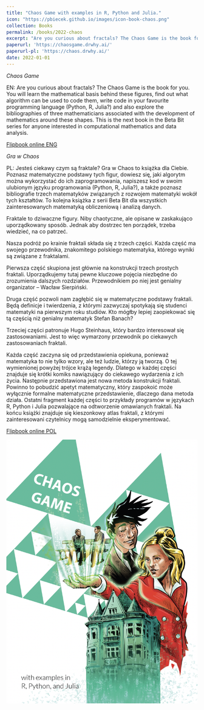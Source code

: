 ```yaml
---
title: "Chaos Game with examples in R, Python and Julia."
icon: "https://pbiecek.github.io/images/icon-book-chaos.png"
collection: Books
permalink: /books/2022-chaos
excerpt: "Are you curious about fractals? The Chaos Game is the book for you. You will learn the mathematical basis behind these figures, find out what algorithm can be used to code them, write code in your favourite programming language (Python, R, Julia?) and also explore the bibliographies of three mathematicians associated with the development of mathematics around these shapes. This is the next book in the Beta Bit series for anyone interested in computational mathematics and data analysis."
paperurl: 'https://chaosgame.drwhy.ai/'
paperurl-pl: 'https://chaos.drwhy.ai/'
date: 2022-01-01
---
```


*Chaos Game*

EN: Are you curious about fractals? The Chaos Game is the book for you. You will learn the mathematical basis behind these figures, find out what algorithm can be used to code them, write code in your favourite programming language (Python, R, Julia?) and also explore the bibliographies of three mathematicians associated with the development of mathematics around these shapes. This is the next book in the Beta Bit series for anyone interested in computational mathematics and data analysis.

[Flipbook online ENG](https://chaosgame.drwhy.ai/)

*Gra w Chaos*

PL: Jesteś ciekawy czym są fraktale? Gra w Chaos to książka dla Ciebie. Poznasz matematyczne podstawy tych figur, dowiesz się, jaki algorytm można wykorzystać do ich zaprogramowania, napiszesz kod w swoim ulubionym języku programowania (Python, R, Julia?), a także poznasz bibliografie trzech matematyków związanych z rozwojem matematyki wokół tych kształtów. To kolejna książka z serii Beta Bit dla wszystkich zainteresowanych matematyką obliczeniową i analizą danych.

Fraktale to dziwaczne figury. Niby chaotyczne, ale opisane w zaskakująco uporządkowany sposób. Jednak aby dostrzec ten porządek, trzeba wiedzieć, na co patrzeć.

Nasza podróż po krainie fraktali składa się z trzech części. Każda część ma swojego przewodnika, znakomitego polskiego matematyka, którego wyniki są związane z fraktalami.

Pierwsza część skupiona jest głównie na konstrukcji trzech prostych fraktali. Uporządkujemy tutaj pewne kluczowe pojęcia niezbędne do zrozumienia dalszych rozdziałów. Przewodnikiem po niej jest genialny organizator – Wacław Sierpiński.

Druga część pozwoli nam zagłębić się w matematyczne podstawy fraktali. Będą definicje i twierdzenia, z którymi zazwyczaj spotykają się studenci matematyki na pierwszym roku studiów. Kto mógłby lepiej zaopiekować się tą częścią niż genialny matematyk Stefan Banach?

Trzeciej części patronuje Hugo Steinhaus, który bardzo interesował się zastosowaniami. Jest to więc wymarzony przewodnik po ciekawych zastosowaniach fraktali.

Każda część zaczyna się od przedstawienia opiekuna, ponieważ matematyka to nie tylko wzory, ale też ludzie, którzy ją tworzą. O tej wymienionej powyżej trójce krążą legendy. Dlatego w każdej części znajduje się krótki komiks nawiązujący do ciekawego wydarzenia z ich życia. Następnie przedstawiona jest nowa metoda konstrukcji fraktali. Powinno to pobudzić apetyt matematyczny, który zaspokoić może wyłącznie formalne matematyczne przedstawienie, dlaczego dana metoda działa. Ostatni fragment każdej części to przykłady programów w językach R, Python i Julia pozwalające na odtworzenie omawianych fraktali. Na końcu książki znajduje się kieszonkowy atlas fraktali, z którymi zainteresowani czytelnicy mogą samodzielnie eksperymentować.

[Flipbook online POL](https://chaos.drwhy.ai/)


![Cover](https://raw.githubusercontent.com/BetaAndBit/ChaosGame/main/docs/images/foldout_00.png)


